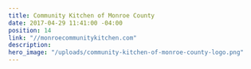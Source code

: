```yaml
---
title: Community Kitchen of Monroe County
date: 2017-04-29 11:41:00 -04:00
position: 14
link: "//monroecommunitykitchen.com"
description:
hero_image: "/uploads/community-kitchen-of-monroe-county-logo.png"
---
```


